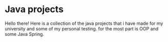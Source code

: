 <H1> Java projects </H1>

Hello there!
Here is a collection of the java projects that i have made for my university and some of my personal testing.
for the most part is OOP and some Java Spring.
